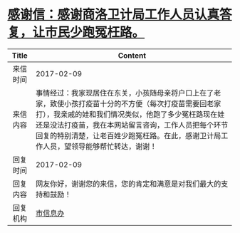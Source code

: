 # <a href="http://www.shangluo.gov.cn/zmhd/ldxxxx.jsp?urltype=leadermail.LeaderMailContentUrl&wbtreeid=1112&leadermailid=3981">感谢信：感谢商洛卫计局工作人员认真答复，让市民少跑冤枉路。</a>
|Title|Content|
|:---:|---|
|来信时间|2017-02-09|
|来信内容|事情经过：我家现居住在东关，小孩随母亲将户口上在了老家，致使小孩打疫苗十分的不方便（每次打疫苗需要回老家打），我亲戚的娃和我们情况类似，他跑了多少冤枉路现在娃还是没法打疫苗，我在本网站留言咨询，工作人员把每个环节回复的特别清楚，让老百姓少跑冤枉路。在此，感谢卫计局工作人员，望领导能够帮忙转达，谢谢！|
|回复时间|2017-02-09|
|回复内容|网友你好，谢谢您的来信，您的肯定和满意是对我们最大的支持和鼓励！|
|回复机构|<a href="../../categories/agencies/市信息办.md">市信息办</a>|